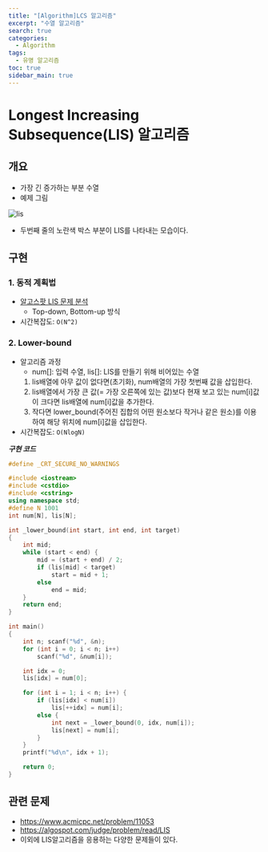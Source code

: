 ```yaml
---
title: "[Algorithm]LCS 알고리즘"
excerpt: "수열 알고리즘"
search: true
categories:
  - Algorithm
tags:
  - 유명 알고리즘
toc: true
sidebar_main: true
---
```


# Longest Increasing Subsequence(LIS) 알고리즘

## 개요
- 가장 긴 증가하는 부분 수열
- 예제 그림

![lis](https://user-images.githubusercontent.com/34755287/46916274-410a5980-cff3-11e8-948a-31488df44de1.JPG)

- 두번째 줄의 노란색 박스 부분이 LIS를 나타내는 모습이다.

## 구현
### 1. 동적 계획법
- [알고스팟 LIS 문제 분석](https://github.com/CODEMCD/Algorithm/blob/master/Code%20Review/ALGOSPOT/LIS.md)
  - Top-down, Bottom-up 방식
- 시간복잡도: ```O(N^2)```

### 2. Lower-bound
- 알고리즘 과정
  - num[]: 입력 수열, lis[]: LIS를 만들기 위해 비어있는 수열
  1. lis배열에 아무 값이 없다면(초기화), num배열의 가장 첫번째 값을 삽입한다.
  2. lis배열에서 가장 큰 값(= 가장 오른쪽에 있는 값)보다 현재 보고 있는 num[i]값이 크다면 lis배열에 num[i]값을 추가한다.
  3. 작다면 lower_bound(주어진 집합의 어떤 원소보다 작거나 같은 원소)를 이용하여 해당 위치에 num[i]값을 삽입한다.
- 시간복잡도: ```O(NlogN)```

___구현 코드___

```cpp
#define _CRT_SECURE_NO_WARNINGS

#include <iostream>
#include <cstdio>
#include <cstring>
using namespace std;
#define N 1001
int num[N], lis[N];

int _lower_bound(int start, int end, int target)
{
	int mid;
	while (start < end) {
		mid = (start + end) / 2;
		if (lis[mid] < target)
			start = mid + 1;
		else
			end = mid;
	}
	return end;
}

int main()
{
	int n; scanf("%d", &n);
	for (int i = 0; i < n; i++)
		scanf("%d", &num[i]);

	int idx = 0;
	lis[idx] = num[0];

	for (int i = 1; i < n; i++) {
		if (lis[idx] < num[i])
			lis[++idx] = num[i];
		else {
			int next = _lower_bound(0, idx, num[i]);
			lis[next] = num[i];
		}
	}
	printf("%d\n", idx + 1);

	return 0;
}
```

## 관련 문제
- https://www.acmicpc.net/problem/11053
- https://algospot.com/judge/problem/read/LIS
- 이외에 LIS알고리즘을 응용하는 다양한 문제들이 있다.
